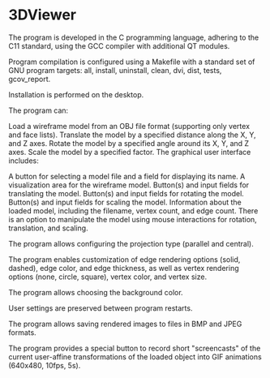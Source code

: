 # 3DViewer
 The program is developed in the C programming language, adhering to the C11 standard, using the GCC compiler with additional QT modules.

Program compilation is configured using a Makefile with a standard set of GNU program targets: all, install, uninstall, clean, dvi, dist, tests, gcov_report.

Installation is performed on the desktop.

The program can:

Load a wireframe model from an OBJ file format (supporting only vertex and face lists).
Translate the model by a specified distance along the X, Y, and Z axes.
Rotate the model by a specified angle around its X, Y, and Z axes.
Scale the model by a specified factor.
The graphical user interface includes:

A button for selecting a model file and a field for displaying its name.
A visualization area for the wireframe model.
Button(s) and input fields for translating the model.
Button(s) and input fields for rotating the model.
Button(s) and input fields for scaling the model.
Information about the loaded model, including the filename, vertex count, and edge count.
There is an option to manipulate the model using mouse interactions for rotation, translation, and scaling.

The program allows configuring the projection type (parallel and central).

The program enables customization of edge rendering options (solid, dashed), edge color, and edge thickness, as well as vertex rendering options (none, circle, square), vertex color, and vertex size.

The program allows choosing the background color.

User settings are preserved between program restarts.

The program allows saving rendered images to files in BMP and JPEG formats.

The program provides a special button to record short "screencasts" of the current user-affine transformations of the loaded object into GIF animations (640x480, 10fps, 5s).

